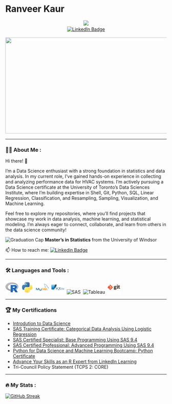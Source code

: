 # Ranveer Kaur
<div id="header" align="center">
  <img src="https://i.giphy.com/media/v1.Y2lkPTc5MGI3NjExNHN2NnoxOHdnZDMwMjU0Mm52eWM1eXk2Z3AwaHAwaW14ZnlnamtmdCZlcD12MV9pbnRlcm5hbF9naWZfYnlfaWQmY3Q9cw/paTz7UZbPfTZFRYnnB/giphy.gif" width="100"/>
</div>

<div id="badges" align="center">
  <a href="https://www.linkedin.com/in/ranveer-kaur">
    <img src="https://img.shields.io/badge/LinkedIn-blue?style=for-the-badge&logo=linkedin&logoColor=white" alt="LinkedIn Badge"/>
  </a>
</div>
<div align="center">
  <img src="https://komarev.com/ghpvc/?username=ranvikhalar&style=flat-square&color=blue" alt=""/>
</div>

<div align="center">
  <img src="https://i.giphy.com/media/v1.Y2lkPTc5MGI3NjExenNxN3Axd2VteW42enV3MXBlZWg4bG13ZjM1eWh2ejBvZmJ3ZXN3bSZlcD12MV9pbnRlcm5hbF9naWZfYnlfaWQmY3Q9Zw/PmAjqmm4beKervYzFr/giphy.gif" width="600" height="300"/>
</div>

---

### :woman_technologist: About Me :
Hi there! 👋

I’m a Data Science enthusiast with a strong foundation in statistics and data analysis. In my current role, I’ve gained hands-on experience in collecting and analyzing performance data for HVAC systems. I’m actively pursuing a Data Science certificate at the University of Toronto’s Data Sciences Institute, where I’m building expertise in Shell, Git, Python, SQL, Linear Regression, Classification, and Resampling, Sampling, Visualization, and Machine Learning.

Feel free to explore my repositories, where you’ll find projects that showcase my work in data analysis, machine learning, and statistical modeling. I’m always eager to connect, collaborate, and learn from others in the data science community!

![Graduation Cap](https://img.icons8.com/ios/25/000000/graduation-cap.png) **Master’s in Statistics** from the University of Windsor

:mailbox: How to reach me: [![Linkedin Badge](https://img.shields.io/badge/-Ranveer%20Kaur-blue?style=flat&logo=Linkedin&logoColor=white)](https://www.linkedin.com/in/ranveer-kaur)

---

### :hammer_and_wrench: Languages and Tools :
<div>
  <img src="https://raw.githubusercontent.com/devicons/devicon/master/icons/r/r-original.svg" title="R" alt="R" width="40" height="40"/>&nbsp;
  <img src="https://raw.githubusercontent.com/devicons/devicon/master/icons/python/python-original.svg" title="Python" alt="Python" width="40" height="40"/>&nbsp;
  <img src="https://raw.githubusercontent.com/devicons/devicon/master/icons/mysql/mysql-original-wordmark.svg" title="MySQL" alt="MySQL" width="40" height="40"/>&nbsp;
  <img src="https://raw.githubusercontent.com/devicons/devicon/master/icons/sqlite/sqlite-original-wordmark.svg" title="SQLite" alt="SQLite" width="40" height="40"/>&nbsp;
  <img src="https://www.sas.com/en/news/media-gallery/all-images/sas-logo-white-reversed-new/_jcr_content/par/image_360101046.img.png/1639774080219.png" title="SAS" alt="SAS" width="40" height="40"/>&nbsp;
  <img src="https://logos-world.net/wp-content/uploads/2021/10/Tableau-Logo.png" title="Tableau" alt="Tableau" width="40" height="40"/>&nbsp;
  <img src="https://github.com/devicons/devicon/blob/master/icons/git/git-original-wordmark.svg" title="Git" **alt="Git" width="40" height="40"/>
</div>

---
### :trophy: My Certifications
- [Introdution to Data Science](https://www.credly.com/badges/19fc1bde-6eaf-470d-8272-a4e2205ef992/public_url)
- [SAS Training Certificate: Categorical Data Analysis Using Logistic Regression](https://www.credly.com/badges/fb4e5ccf-3ea4-4dea-8b61-82083276f43c/public_url)
- [SAS Certified Specialist: Base Programming Using SAS 9.4](https://www.credly.com/badges/9df9f6e0-72b2-4840-b537-f9a586d3c541?source=linked_in_profile)
- [SAS Certified Professional: Advanced Programming Using SAS 9.4](https://www.credly.com/badges/ac449bea-6f30-4cc3-9fa5-effe4ce2db1a?source=linked_in_profile)
- [Python for Data Science and Machine Learning Bootcamp: Python Certificate](https://www.udemy.com/certificate/UC-59973f34-936d-4a12-b107-621a042a41db/)
- [Advance Your Skills as an R Expert from LinkedIn Learning](https://www.linkedin.com/learning/certificates/42ce4662d63c09726d49478aca4e3cdd9388a6abfe07b729d08d357c67679a2d?trk=backfilled_certificate)
- Tri-Council Policy Statement (TCPS 2: CORE)

---

### :fire: My Stats :
[![GitHub Streak](http://github-readme-streak-stats.herokuapp.com?user=ranvikhalar&theme=dark&background=000000)](https://git.io/streak-stats)






